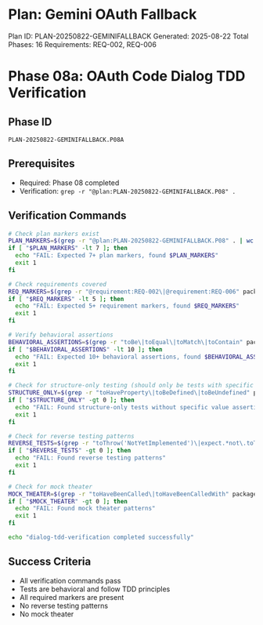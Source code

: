 # Plan: Gemini OAuth Fallback

Plan ID: PLAN-20250822-GEMINIFALLBACK
Generated: 2025-08-22
Total Phases: 16
Requirements: REQ-002, REQ-006

# Phase 08a: OAuth Code Dialog TDD Verification

## Phase ID

`PLAN-20250822-GEMINIFALLBACK.P08A`

## Prerequisites

- Required: Phase 08 completed
- Verification: `grep -r "@plan:PLAN-20250822-GEMINIFALLBACK.P08" .`

## Verification Commands

```bash
# Check plan markers exist
PLAN_MARKERS=$(grep -r "@plan:PLAN-20250822-GEMINIFALLBACK.P08" . | wc -l)
if [ "$PLAN_MARKERS" -lt 7 ]; then
  echo "FAIL: Expected 7+ plan markers, found $PLAN_MARKERS"
  exit 1
fi

# Check requirements covered
REQ_MARKERS=$(grep -r "@requirement:REQ-002\|@requirement:REQ-006" packages/cli/src/ui/components/OAuthCodeDialog.test.tsx | wc -l)
if [ "$REQ_MARKERS" -lt 5 ]; then
  echo "FAIL: Expected 5+ requirement markers, found $REQ_MARKERS"
  exit 1
fi

# Verify behavioral assertions
BEHAVIORAL_ASSERTIONS=$(grep -r "toBe\|toEqual\|toMatch\|toContain" packages/cli/src/ui/components/OAuthCodeDialog.test.tsx | wc -l)
if [ "$BEHAVIORAL_ASSERTIONS" -lt 10 ]; then
  echo "FAIL: Expected 10+ behavioral assertions, found $BEHAVIORAL_ASSERTIONS"
  exit 1
fi

# Check for structure-only testing (should only be tests with specific value assertions)
STRUCTURE_ONLY=$(grep -r "toHaveProperty\|toBeDefined\|toBeUndefined" packages/cli/src/ui/components/OAuthCodeDialog.test.tsx | grep -v "with specific value" | wc -l)
if [ "$STRUCTURE_ONLY" -gt 0 ]; then
  echo "FAIL: Found structure-only tests without specific value assertions"
  exit 1
fi

# Check for reverse testing patterns
REVERSE_TESTS=$(grep -r "toThrow('NotYetImplemented')\|expect.*not\.toThrow()" packages/cli/src/ui/components/OAuthCodeDialog.test.tsx | wc -l)
if [ "$REVERSE_TESTS" -gt 0 ]; then
  echo "FAIL: Found reverse testing patterns"
  exit 1
fi

# Check for mock theater
MOCK_THEATER=$(grep -r "toHaveBeenCalled\|toHaveBeenCalledWith" packages/cli/src/ui/components/OAuthCodeDialog.test.tsx | wc -l)
if [ "$MOCK_THEATER" -gt 0 ]; then
  echo "FAIL: Found mock theater patterns"
  exit 1
fi

echo "dialog-tdd-verification completed successfully"
```

## Success Criteria

- All verification commands pass
- Tests are behavioral and follow TDD principles
- All required markers are present
- No reverse testing patterns
- No mock theater